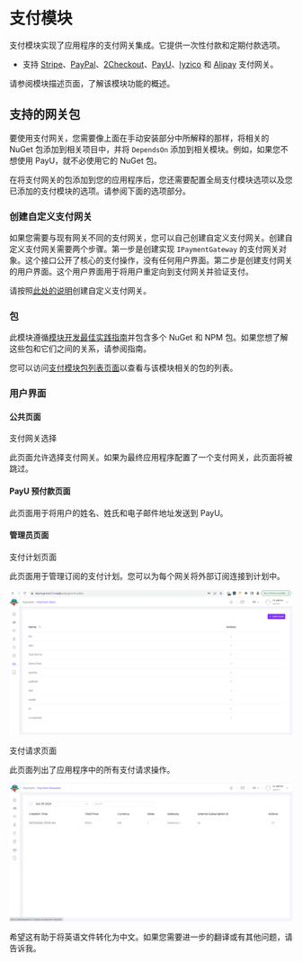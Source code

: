 # 支付模块

支付模块实现了应用程序的支付网关集成。它提供一次性付款和定期付款选项。

* 支持 [Stripe](https://stripe.com/en-in)、[PayPal](https://www.paypal.com/in/home)、[2Checkout](https://www.2checkout.com/)、[PayU](https://corporate.payu.com/)、[Iyzico](https://www.iyzico.com/en) 和 [Alipay](https://global.alipay.com/platform/site/ihome) 支付网关。

请参阅模块描述页面，了解该模块功能的概述。

支持的网关包
--------------------------

要使用支付网关，您需要像上面在手动安装部分中所解释的那样，将相关的 NuGet 包添加到相关项目中，并将 `DependsOn` 添加到相关模块。例如，如果您不想使用 PayU，就不必使用它的 NuGet 包。

在将支付网关的包添加到您的应用程序后，您还需要配置全局支付模块选项以及您已添加的支付模块的选项。请参阅下面的选项部分。

### 创建自定义支付网关

如果您需要与现有网关不同的支付网关，您可以自己创建自定义支付网关。创建自定义支付网关需要两个步骤。第一步是创建实现 `IPaymentGateway` 的支付网关对象。这个接口公开了核心的支付操作，没有任何用户界面。第二步是创建支付网关的用户界面。这个用户界面用于将用户重定向到支付网关并验证支付。

请按照[此处的说明](https://docs.abp.io/en/commercial/7.0/modules/payment-custom-gateway)创建自定义支付网关。

### 包

此模块遵循[模块开发最佳实践指南](https://docs.abp.io/en/abp/latest/Best-Practices/Index)并包含多个 NuGet 和 NPM 包。如果您想了解这些包和它们之间的关系，请参阅指南。

您可以访问[支付模块包列表页面](https://abp.io/packages?moduleName=Volo.Payment)以查看与该模块相关的包的列表。

### 用户界面

#### 公共页面

支付网关选择

此页面允许选择支付网关。如果为最终应用程序配置了一个支付网关，此页面将被跳过。

#### PayU 预付款页面

此页面用于将用户的姓名、姓氏和电子邮件地址发送到 PayU。

#### 管理员页面

支付计划页面

此页面用于管理订阅的支付计划。您可以为每个网关将外部订阅连接到计划中。

![管理员页面](./images/payment-plan.png)

支付请求页面

此页面列出了应用程序中的所有支付请求操作。

![管理员页面](images/payment-request.png)

希望这有助于将英语文件转化为中文。如果您需要进一步的翻译或有其他问题，请告诉我。
